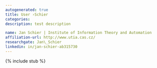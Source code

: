 ```yaml
---
autogenerated: true
title: User ›Schier
categories: 
description: test description

name: Jan Schier | Institute of Information Theory and Automation
affiliation-url: http://www.utia.cas.cz/
researchgate: Jan\_Schier
linkedin: in/jan-schier-ab315730
---
```

{% include stub %}

